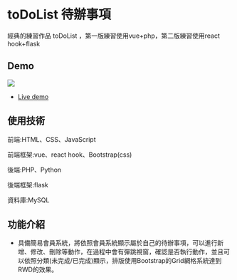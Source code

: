 # toDoList 待辦事項

經典的練習作品 toDoList ，第一版練習使用vue+php，第二版練習使用react hook+flask

## Demo

![](https://i.imgur.com/F8Wqy5K.gif)

- [Live demo](http://114.35.196.101:82/)

## 使用技術

前端:HTML、CSS、JavaScript

前端框架:vue、react hook、Bootstrap(css)

後端:PHP、Python

後端框架:flask

資料庫:MySQL

## 功能介紹

- 具備簡易會員系統，將依照會員系統顯示屬於自己的待辦事項，可以進行新增、修改、刪除等動作，在過程中會有彈跳視窗，確認是否執行動作，並且可以依照分類(未完成/已完成)顯示，排版使用Bootstrap的Grid網格系統達到RWD的效果。

